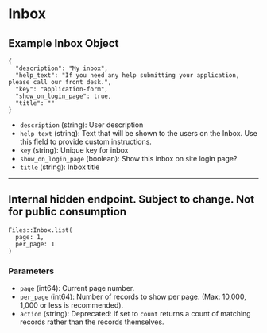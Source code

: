 # Inbox

## Example Inbox Object

```
{
  "description": "My inbox",
  "help_text": "If you need any help submitting your application, please call our front desk.",
  "key": "application-form",
  "show_on_login_page": true,
  "title": ""
}
```

* `description` (string): User description
* `help_text` (string): Text that will be shown to the users on the Inbox.  Use this field to provide custom instructions.
* `key` (string): Unique key for inbox
* `show_on_login_page` (boolean): Show this inbox on site login page?
* `title` (string): Inbox title


---

## Internal hidden endpoint.  Subject to change.  Not for public consumption

```
Files::Inbox.list(
  page: 1, 
  per_page: 1
)
```

### Parameters

* `page` (int64): Current page number.
* `per_page` (int64): Number of records to show per page.  (Max: 10,000, 1,000 or less is recommended).
* `action` (string): Deprecated: If set to `count` returns a count of matching records rather than the records themselves.
